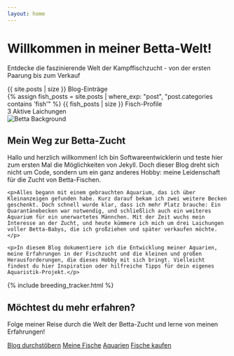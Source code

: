 ```yaml
---
layout: home
---
```


<div class="hero-section">
  <div class="hero-content">
    <h1>Willkommen in meiner Betta-Welt!</h1>
    <p class="hero-subtitle">Entdecke die faszinierende Welt der Kampffischzucht - von der ersten Paarung bis zum Verkauf</p>
    <div class="hero-stats">
      <div class="hero-stat">
        <span class="stat-number">{{ site.posts | size }}</span>
        <span class="stat-label">Blog-Einträge</span>
      </div>
      <div class="hero-stat">
        {% assign fish_posts = site.posts | where_exp: "post", "post.categories contains 'fish'" %}
        <span class="stat-number">{{ fish_posts | size }}</span>
        <span class="stat-label">Fisch-Profile</span>
      </div>
      <div class="hero-stat">
        <span class="stat-number">3</span>
        <span class="stat-label">Aktive Laichungen</span>
      </div>
    </div>
  </div>
  <!-- Großes Hintergrund-Icon -->
  <img src="{{ '/assets/images/misc/icon.webp' | relative_url }}" alt="Betta Background" class="hero-background-icon">
</div>

<!-- Card-Container für alle Inhalte -->
<div class="cards-container">
  
  <!-- Einleitungstext Card -->
  <div class="content-card intro-card">
    <h2>Mein Weg zur Betta-Zucht</h2>
    <p>Hallo und herzlich willkommen! Ich bin Softwareentwicklerin und teste hier zum ersten Mal die Möglichkeiten von Jekyll. Doch dieser Blog dreht sich nicht um Code, sondern um ein ganz anderes Hobby: meine Leidenschaft für die Zucht von Betta-Fischen.</p>
    
    <p>Alles begann mit einem gebrauchten Aquarium, das ich über Kleinanzeigen gefunden habe. Kurz darauf bekam ich zwei weitere Becken geschenkt. Doch schnell wurde klar, dass ich mehr Platz brauche: Ein Quarantänebecken war notwendig, und schließlich auch ein weiteres Aquarium für ein unerwartetes Männchen. Mit der Zeit wuchs mein Interesse an der Zucht, und heute kümmere ich mich um drei Laichungen voller Betta-Babys, die ich großziehen und später verkaufen möchte.</p>
    
    <p>In diesem Blog dokumentiere ich die Entwicklung meiner Aquarien, meine Erfahrungen in der Fischzucht und die kleinen und großen Herausforderungen, die dieses Hobby mit sich bringt. Vielleicht findest du hier Inspiration oder hilfreiche Tipps für dein eigenes Aquaristik-Projekt.</p>
  </div>

  <!-- Zucht-Fortschritt Card -->
  <div class="content-card breeding-card">
    {% include breeding_tracker.html %}
  </div>

</div>

<!-- Call-to-Action Bereich -->
<div class="cta-section">
  <div class="cta-content">
    <h2>Möchtest du mehr erfahren?</h2>
    <p>Folge meiner Reise durch die Welt der Betta-Zucht und lerne von meinen Erfahrungen!</p>
    <div class="cta-buttons">
      <a href="{{ '/blog/' | relative_url }}" class="cta-btn primary">Blog durchstöbern</a>
      <a href="{{ '/fish/' | relative_url }}" class="cta-btn secondary">Meine Fische</a>
      <a href="{{ '/tanks/' | relative_url }}" class="cta-btn secondary">Aquarien</a>
      <a href="{{ '/sale/' | relative_url }}" class="cta-btn accent">Fische kaufen</a>
    </div>
  </div>
</div>
